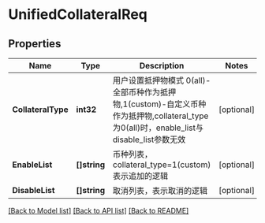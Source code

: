 # UnifiedCollateralReq

## Properties

Name | Type | Description | Notes
------------ | ------------- | ------------- | -------------
**CollateralType** | **int32** | 用户设置抵押物模式 0(all)-全部币种作为抵押物,1(custom)-自定义币种作为抵押物,collateral_type为0(all)时，enable_list与disable_list参数无效 | [optional] 
**EnableList** | **[]string** | 币种列表，collateral_type&#x3D;1(custom)表示追加的逻辑 | [optional] 
**DisableList** | **[]string** | 取消列表，表示取消的逻辑 | [optional] 

[[Back to Model list]](../README.md#documentation-for-models) [[Back to API list]](../README.md#documentation-for-api-endpoints) [[Back to README]](../README.md)


